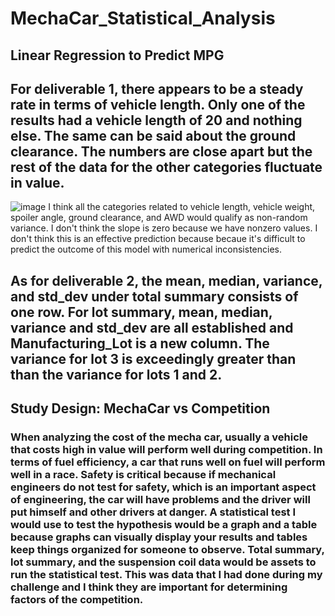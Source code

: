 # MechaCar_Statistical_Analysis
## Linear Regression to Predict MPG
## For deliverable 1, there appears to be a steady rate in terms of vehicle length. Only one of the results had a vehicle length of 20 and nothing else. The same can be said about the ground clearance. The numbers are close apart but the rest of the data for the other categories fluctuate in value. 
![image](https://user-images.githubusercontent.com/89429991/194431082-c41d3b6f-f0a9-4892-81fd-cd636ec69bd0.png)
I think all the categories related to vehicle length, vehicle weight, spoiler angle, ground clearance, and AWD would qualify as non-random variance. I don't think the slope is zero because we have nonzero values. I don't think this is an effective prediction because becaue it's difficult to predict the outcome of this model with numerical inconsistencies.
## As for deliverable 2, the mean, median, variance, and std_dev under total summary consists of one row. For lot summary, mean, median, variance and std_dev are all established and Manufacturing_Lot is a new column. The variance for lot 3 is exceedingly greater than than the variance for lots 1 and 2.







## Study Design: MechaCar vs Competition
### When analyzing the cost of the mecha car, usually a vehicle that costs high in value will perform well during competition. In terms of fuel efficiency, a car that runs well on fuel will perform well in a race. Safety is critical because if mechanical engineers do not test for safety, which is an important aspect of engineering, the car will have problems and the driver will put himself and other drivers at danger.                       A statistical test I would use to test the hypothesis would be a graph and a table because graphs can visually display your results and tables keep things organized for someone to observe. Total summary, lot summary, and the suspension coil data would be assets to run the statistical test. This was data that I had done during my challenge and I think they are important for determining factors of the competition.
